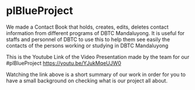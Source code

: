 # plBlueProject

We made a Contact Book that holds, creates, edits, deletes contact information from different programs of DBTC Mandaluyong.
It is useful for staffs and personnel of DBTC to use this to help them see easily the contacts of the persons working or studying in DBTC Mandaluyong

This is the Youtube Link of the Video Presentation made by the team for our #plBlueProject
https://youtu.be/YJukMqeUJW0

Watching the link above is a short summary of our work in order for you to have a small background on checking what is our project all about.

